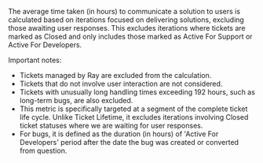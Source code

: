 The average time taken (in hours) to communicate a solution to users is calculated based on iterations focused on delivering solutions, excluding those awaiting user responses. This excludes iterations where tickets are marked as Closed and only includes those marked as Active For Support or Active For Developers.

Important notes:

- Tickets managed by Ray are excluded from the calculation.
- Tickets that do not involve user interaction are not considered.
- Tickets with unusually long handling times exceeding 192 hours, such as long-term bugs, are also excluded.
- This metric is specifically targeted at a segment of the complete ticket life cycle. Unlike Ticket Lifetime, it excludes iterations involving Closed ticket statuses where we are waiting for user responses.
- For bugs, it is defined as the duration (in hours) of 'Active For Developers' period after the date the bug was created or converted from question.